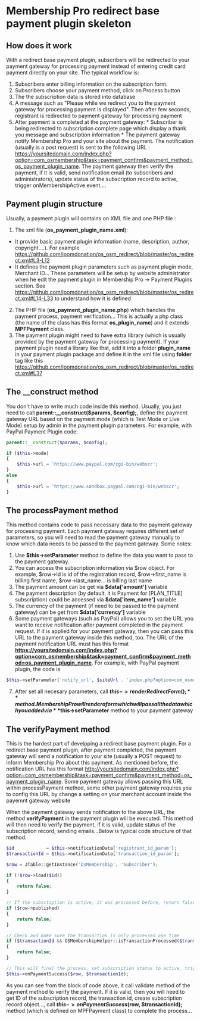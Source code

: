 # Membership Pro redirect base payment plugin skeleton

## How does it work
With a redirect base payment plugin, subscribers will be redirected to your payment gateway for processing payment instead of entering credit card payment directly on your site. The typical workflow is:
  1. Subscribers enter billing information on the subscription form.
  2. Subscribers choose your payment method, click on Process button
  3. The the subscription data is stored into database
  4. A message such as "Please while we redirect you to the payment gateway for processing payment is displayed". Then after few seconds, registrant is redirected to payment gateway for processing payment
  5. After payment is completed at the payment gateway:
    * Subscriber is being redirected to subscription complete page which display a thank you message and subscription information
    * The payment gateway notify Membership Pro and your site about the payment. The notification (usually is a post request) is sent to the following URL : https://yoursitedomain.com/index.php?option=com_osmembership&task=payment_confirm&payment_method=os_payment_plugin_name. The payment gateway then verify the payment, if it is valid, send notification email (to subscribers and administrators), update status of the subscription record to active, trigger onMembershipActive event....

## Payment plugin structure
Usually, a payment plugin will contains on XML file and one PHP file :

1. The xml file (**os_payment_plugin_name.xml**):
  * It provide basic payment plugin information (name, description, author, copyright....). For example https://github.com/joomdonation/os_osm_redirect/blob/master/os_redirect.xml#L3-L12
  * It defines the payment plugin parameters such as payment plugin mode, Merchant ID... These parameters will be setup by website administrator when he edit the payment plugin in Membership Pro -> Payment Plugins section. See https://github.com/joomdonation/os_osm_redirect/blob/master/os_redirect.xml#L14-L33 to understand how it is defined

2. The PHP file (**os_payment_plugin_name.php**) which handles the payment process, payment verification... This is actually a php class (the name of the class has this format **os_plugin_name**) and it extends **MPFPayment** class.
3. The payment plugin might need to have extra library (which is usually provided by the payment gateway for processing payment). If your payment plugin need a library like that, add it into a folder **plugin_name** in your payment plugin package and define it in the xml file using **folder** tag like this https://github.com/joomdonation/os_osm_redirect/blob/master/os_redirect.xml#L37
  
## The __construct method
You don't have to write much code inside this method. Usually, you just need to call **parent::__construct($params, $config);**, define the payment gateway URL based on the payment mode (which is Test Mode or Live Mode) setup by admin in the payment plugin parameters. For example, with PayPal Payment Plugin code:
```php
parent::__construct($params, $config);

if ($this->mode)
{
	$this->url = 'https://www.paypal.com/cgi-bin/webscr';
}
else
{
	$this->url = 'https://www.sandbox.paypal.com/cgi-bin/webscr';
}
```

## The processPayment method
This method contains code to pass necessary data to the payment gateway for processing payment. Each payment gateway requires different set of parameters, so you will need to read the payment gateway manually to know which data needs to be passed to the payment gateway. Some notes:

1. Use **$this->setParameter** method to define the data you want to pass to the payment gateway.
2. You can access the subscription information via $row object. For example, $row->id is id of the registration record, $row->first_name is billing first name, $row->last_name... is billing last name
3. The payment amount can be get via **$data['amount']** variable
4. The payment description (by default, it is Payment for [PLAN_TITLE] subscription) could be accessed via **$data['item_name']** variable
5. The currency of the payment (if need to be passed to the payment gateway) can be get from **$data['currency']** variable
6. Some payment gateways (such as PayPal) allows you to set the URL you want to receive notification after payment completed in the payment request. If it is applied for your payment gateway, then you can pass this URL to the payment gateway inside this method, too. The URL of the payment notification URL must has this format **https://yoursitedomain.com/index.php?option=com_osmembership&task=payment_confirm&payment_method=os_payment_plugin_name**. For example, with PayPal payment plugin, the code is 
  ```php
  $this->setParameter('notify_url', $siteUrl . 'index.php?option=com_osmembership&task=payment_confirm&payment_method=os_paypal');
  ```
7. After set all necesary parameters, call **$this->renderRedirectForm();** method. Membership Pro will render a form which will pass all the data which you added via **$this->setParameter** method to your payment gateway

## The verifyPayment method

This is the hardest part of develpping a redirect base payment plugin. For a redirect base payment plugin, after payment completed, the payment gateway will send a notification to your site (usually a POST request) to inform Membership Pro about this payment. As mentioned before, the notification URL has this format http://yoursitedomain.com/index.php?option=com_osmembership&task=payment_confirm&payment_method=os_payment_plugin_name. Some payment gateway allows passing this URL within processPayment method, some other payment gateway requires you to config this URL by change a setting on your merchant account inside the payemnt gateway website

When the payment gateway sends notification to the above URL, the method **verifyPayment** in the payment plugin will be executed. This method will then need to verify the payment, if it is valid, update status of the subscription record, sending emails...Below is typical code structure of that method:

```php
$id            = $this->notificationData['registrant_id_param'];
$transactionId = $this->notificationData['transaction_id_param'];

$row = JTable::getInstance('OsMembership', 'Subscriber');

if (!$row->load($id))
{
	return false;
}

// If the subsctiption is active, it was processed before, return false
if ($row->published)
{
	return false;
}

// Check and make sure the transaction is only processed one time
if ($transactionId && OSMembershipHelper::isTransactionProcessed($transactionId))
{
	return false;
}

// This will final the process, set subscription status to active, trigger onMembershipActive event, sending emails to subscriber and admin...
$this->onPaymentSuccess($row, $transactionId);
```

As you can see from the block of code above, it call validate method of the payment method to verify the payment. If it is valid, then you will need to get ID of the subscription record, the transaction id, create subscription record object..., call **$this->onPaymentSuccess($row, $transactionId);** method (which is defined on MPFPayment class) to complete the process... 